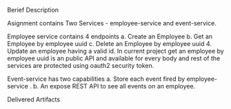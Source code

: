 Berief Description 

Asignment contains Two  Services  - employee-service and event-service. 

Employee service contains 4 endpoints a. Create an Employee
b. Get an Employee by employee uuid c. Delete an Employee by employee uuid 4. Update an employee having a valid id. In current project get an employee by employee uuid is an public API and available for every body and rest of the services are protected using oauth2 security token.

Event-service has two capabilities
a. Store each event fired by employee-service .
b. An expose REST API to see all events on an employee.

Delivered Artifacts






